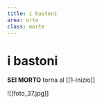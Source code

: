 ```yaml
---
title: i bastoni
area: orto
class: morte
---
```

# i bastoni

**SEI MORTO**
torna al [[1-inizio]]

![[foto_37.jpg]]